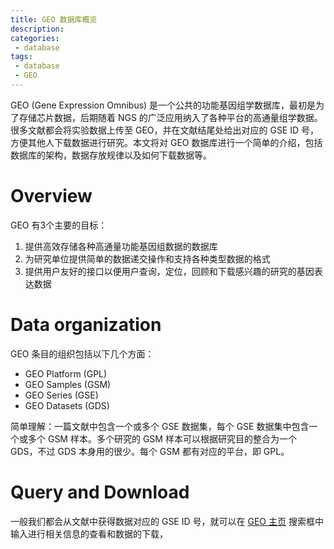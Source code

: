 ```yaml
---
title: GEO 数据库概览
description: 
categories:
 - database
tags:
 - database
 - GEO
---
```


GEO (Gene Expression Omnibus) 是一个公共的功能基因组学数据库，最初是为了存储芯片数据，后期随着 NGS 的广泛应用纳入了各种平台的高通量组学数据。很多文献都会将实验数据上传至 GEO，并在文献结尾处给出对应的 GSE ID 号，方便其他人下载数据进行研究。本文将对 GEO 数据库进行一个简单的介绍，包括数据库的架构，数据存放规律以及如何下载数据等。  

<!-- more -->

# Overview  
GEO 有3个主要的目标：  
1. 提供高效存储各种高通量功能基因组数据的数据库  
2. 为研究单位提供简单的数据递交操作和支持各种类型数据的格式  
3. 提供用户友好的接口以便用户查询，定位，回顾和下载感兴趣的研究的基因表达数据  
  
# Data organization  
GEO 条目的组织包括以下几个方面：  
* GEO Platform (GPL)  
* GEO Samples (GSM)  
* GEO Series (GSE)  
* GEO Datasets (GDS)  
  
简单理解：一篇文献中包含一个或多个 GSE 数据集，每个 GSE 数据集中包含一个或多个 GSM 样本。多个研究的 GSM 样本可以根据研究目的整合为一个 GDS，不过 GDS 本身用的很少。每个 GSM 都有对应的平台，即 GPL。  
  
# Query and Download  
一般我们都会从文献中获得数据对应的 GSE ID 号，就可以在 [GEO 主页](https://www.ncbi.nlm.nih.gov/geo/) 搜索框中输入进行相关信息的查看和数据的下载，
